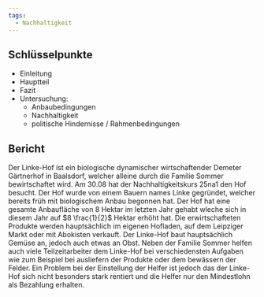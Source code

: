```yaml
---
tags:
  - Nachhaltigkeit
---
```


## Schlüsselpunkte
- Einleitung
- Hauptteil
- Fazit
- Untersuchung: 
	- Anbaubedingungen
	- Nachhaltigkeit
	- politische Hindernisse / Rahmenbedingungen

## Bericht

Der Linke-Hof ist ein biologische dynamischer wirtschaftender Demeter Gärtnerhof in Baalsdorf, welcher alleine durch die Familie Sommer bewirtschaftet wird. Am 30.08 hat der Nachhaltigkeitskurs 25na1 den Hof besucht.
Der Hof wurde von einem Bauern names Linke gegründet, welcher bereits früh mit biologischem Anbau begonnen hat. Der Hof hat eine gesamte Anbaufläche von 8 Hektar im letzten Jahr gehabt wleche sich in diesem Jahr auf $8 \frac{1}{2}$ Hektar erhöht hat. Die erwirtschafteten Produkte werden hauptsächlich im eigenen Hofladen, auf dem Leipziger Markt oder mit Abokisten verkauft. Der Linke-Hof baut hauptsächlich Gemüse an, jedoch auch etwas an Obst. Neben der Familie Sommer helfen auch viele Teilzeitarbeiter dem Linke-Hof bei verschiedensten Aufgaben wie zum Beispiel bei ausliefern der Produkte oder dem bewässern der Felder. Ein Problem bei der Einstellung der Helfer ist jedoch das der Linke-Hof sich nicht besonders stark rentiert und die Helfer nur den Mindestlohn als Bezahlung erhalten. 